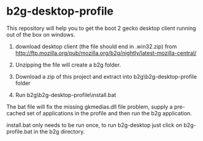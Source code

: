 b2g-desktop-profile
===================

This repository will help you to get the boot 2 gecko desktop client running out of the box on windows.

1) download desktop client (the file should end in .win32.zip) from http://ftp.mozilla.org/pub/mozilla.org/b2g/nightly/latest-mozilla-central/
    
2) Unzipping the file will create a b2g folder.

3) Download a zip of this project and extract into b2g\b2g-desktop-profile folder

4) Run b2g\b2g-desktop-profile\install.bat

The bat file will fix the missing gkmedias.dll file problem, supply a pre-cached set of applications in the profile and then run the b2g application.


install.bat only needs to be run once, to run b2g-desktop just click on b2g-profile.bat in the b2g directory.